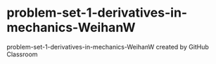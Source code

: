 # problem-set-1-derivatives-in-mechanics-WeihanW
problem-set-1-derivatives-in-mechanics-WeihanW created by GitHub Classroom
